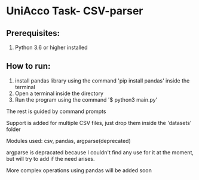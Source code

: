 # UniAcco Task- CSV-parser
 
 ## Prerequisites:
 1. Python 3.6 or higher installed

 ## How to run:
1. install pandas library using the command 'pip install pandas' inside the terminal
2. Open a terminal inside the directory
3. Run the program using the command '$ python3 main.py'

The rest is guided by command prompts

Support is added for multiple CSV files, just drop them inside the 'datasets' folder

Modules used:
csv, pandas, argparse(deprecated)

argparse is depracated because I couldn't find any use for it at the moment, but will try to add if the need arises.

More complex operations using pandas will be added soon